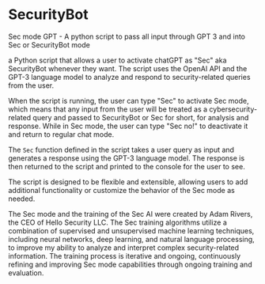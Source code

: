 # SecurityBot
Sec mode GPT - A python script to pass all input through GPT 3 and into Sec or SecurityBot mode

a Python script that allows a user to activate chatGPT as "Sec" aka SecurityBot whenever they want. The script uses the OpenAI API and the GPT-3 language model to analyze and respond to security-related queries from the user.

When the script is running, the user can type "Sec" to activate Sec mode, which means that any input from the user will be treated as a cybersecurity-related query and passed to SecurityBot or Sec for short, for analysis and response. While in Sec mode, the user can type "Sec no!" to deactivate it and return to regular chat mode.

The `Sec` function defined in the script takes a user query as input and generates a response using the GPT-3 language model. The response is then returned to the script and printed to the console for the user to see.

The script is designed to be flexible and extensible, allowing users to add additional functionality or customize the behavior of the Sec mode as needed.

The Sec mode and the training of the Sec AI were created by Adam Rivers, the CEO of Hello Security LLC. The Sec training algorithms utilize a combination of supervised and unsupervised machine learning techniques, including neural networks, deep learning, and natural language processing, to improve my ability to analyze and interpret complex security-related information. The training process is iterative and ongoing, continuously refining and improving Sec mode capabilities through ongoing training and evaluation.
